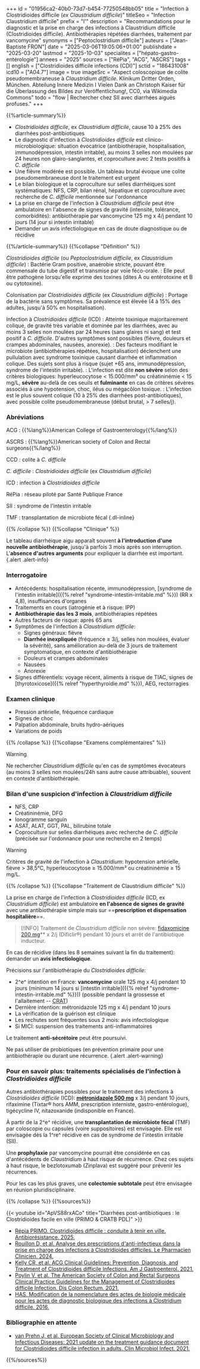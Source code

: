 +++
id = "01956ca2-40b0-73d7-b454-77250548bb05"
title = "Infection à Clostridioides difficile (*ex Claustridium difficile*)"
titleSeo = "Infection Claustridium difficile"
prefix = "l'"
description = "Recommandations pour le diagnostic et la prise en charge des infections à Claustridium difficile (Clostridioides difficile). Antibiothérapies répétées diarrhées, traitement par vancomycine"
synonyms = ["Peptoclostridium difficile"]
auteurs = ["Jean-Baptiste FRON"]
date = "2025-03-06T19:05:06+01:00"
publishdate = "2025-03-20"
lastmod = "2025-10-03"
specialites = ["hépato-gastro-entérologie"]
annees = "2025"
sources = ["RéPia", "ACG", "ASCRS"]
tags = []
english = ["Clostridioides difficile infections (CDI)"]
sctid = "186431008"
icd10 = ["A04.7"]
image = true
imageSrc = "Aspect coloscopique de colite pseudomembraneuse à *Claustridium difficile*. Klinikum Dritter Orden, München. Abteilung Innere Medizin I Vielen Dank an Christoph Kaiser für die Überlassung des Bildes zur Veröffentlichung!, CC0, via Wikimedia Commons"
todo = "flow | Rechercher chez SII avec diarrhées aiguës profuses."
+++

{{%article-summary%}}

- *Clostridioides difficile*, ex *Claustridium difficile*, cause 10 à 25% des diarrhées post-antibiotiques
- Le diagnostic d'infection à *Clostridioides difficile* est clinico-microbiologique: situation évocatrice (antibiothérapie, hospitalisation, immunodépression, intestin irritable), au moins 3 selles non moulées par 24 heures non glairo-sanglantes, et coproculture avec 2 tests positifs à *C. difficile*
- Une fièvre modérée est possible. Un tableau brutal évoque une colite pseudomembraneuse dont le traitement est urgent
- Le bilan biologique et la coproculture sur selles diarrhéiques sont systématiques: NFS, CRP, bilan rénal, hépatique et coproculture avec recherche de *C. difficile* mentionnée sur l'ordonnance
- La prise en charge de l'infection à *Claustridium difficile* peut être ambulatoire en l'absence de signes de gravité (intensité, tolérance, comorbidités): antibiothérapie par vancomycine 125 mg x 4/j pendant 10 jours (14 jour si intestin irritable)
- Demander un avis infectiologique en cas de doute diagnostique ou de récidive

{{%/article-summary%}}
{{%collapse "Définition" %}}

*Clostridioides difficile* (ou *Peptoclostridium difficile*, ex *Claustridium difficile*)
: Bactérie Gram positive, anaérobie stricte, pouvant être commensale du tube digestif et transmise par voie féco-orale.
: Elle peut être pathogène lorsqu'elle exprime des toxines (dites A ou entérotoxine et B ou cytotoxine).

Colonisation par *Clostridioides difficile* (ex *Claustridium difficile*)
: Portage de la bactérie sans symptômes. Sa prévalence est élevée (4 à 15% des adultes, jusqu'à 50% en hospitalisation).

Infection à *Clostridioides difficile* (ICD)
: Atteinte toxinique majoritairement colique, de gravité très variable et dominée par les diarrhées, avec au moins 3 selles non moulées par 24 heures (sans glaires ni sang) et test positif à *C. difficile*. D'autres symptômes sont possibles (fièvre, douleurs et crampes abdominales, nausées, anorexie).
: Des facteurs modifiant le microbiote (antibiothérapies répétées, hospitalisation) déclenchent une pullulation avec syndrome toxinique causant diarrhée et inflammation colique. Des sujets sont plus à risque (sujet +65 ans, immunodépression, syndrome de l'intestin irritable).
: L'infection est dite **non sévère** selon des critères biologiques: hyperleucocytose < 15.000/mm³ ou créatininémie < 15 mg/L, **sévère** au-delà de ces seuils et **fulminante** en cas de critères sévères associés à une hypotension, choc, iléus ou mégacôlon toxique.
: L'infection est le plus souvent colique (10 à 25% des diarrhées post-antibiotiques), avec possible colite pseudomembraneuse (début brutal, > 7 selles/j).

### Abréviations

ACG
: {{%lang%}}American College of Gastroenterology{{%/lang%}}

ASCRS
: {{%lang%}}American society of Colon and Rectal surgeons{{%/lang%}}

CCD
: colite à *C. difficile*

*C. difficile*
: *Clostridioides difficile* (ex *Claustridium difficile*)

ICD
: infection à *Clostridioides difficile*

RéPia
: réseau piloté par Santé Publique France

SII
: syndrome de l'intestin irritable

TMF
: transplantation de microbiote fécal
{.dl-inline}

{{% /collapse %}}
{{%collapse "Clinique" %}}

Le tableau diarrhéique aigu apparaît souvent **à l'introduction d'une nouvelle antibiothérapie**, jusqu'à parfois 3 mois après son interruption. L'**absence d'autres arguments** pour expliquer la diarrhée est important.
{.alert .alert-info}

### Interrogatoire

- Antécédents: hospitalisation récente, immunodépression, [syndrome de l'intestin irritable]({{% relref "syndrome-intestin-irritable.md" %}}) (RR x 4,8), insuffisances d'organes
- Traitements en cours (iatrogénie et à risque: IPP)
- **Antibiothérapie das les 3 mois**, antibiothérapies répétées
- Autres facteurs de risque: après 65 ans
- Symptômes de l'infection à *Claustridium difficile*:
  - Signes généraux: fièvre
  - **Diarrhée inexpliquée** (fréquence ≥ 3/j, selles non moulées, évaluer la sévérité), sans amélioration au-delà de 3 jours de traitement symptomatique, en contexte d'antibiothérapie
  - Douleurs et crampes abdominales
  - Nausées
  - Anorexie
- Signes différentiels: voyage récent, aliments à risque de TIAC, signes de [thyrotoxicose]({{% relref "hyperthyroidie.md" %}}), AEG, rectorragies

### Examen clinique

- Pression artérielle, fréquence cardiaque
- Signes de choc
- Palpation abdominale, bruits hydro-aériques
- Variations de poids

{{% /collapse %}}
{{%collapse "Examens complémentaires" %}}

> [!WARNING]
> Ne rechercher *Claustridium difficile* qu'en cas de symptômes évocateurs (au moins 3 selles non moulées/24h sans autre cause attribuable), souvent en contexte d'antibiothérapie.

### Bilan d'une suspicion d'infection à *Claustridium difficile*

- NFS, CRP
- Créatininémie, DFG
- Ionogramme sanguin
- ASAT, ALAT, GGT, PAL, bilirubine totale
- Coproculture sur selles diarrhéiques avec recherche de *C. difficile* (précisée sur l'ordonnance pour une recherche en 2 temps)

> [!WARNING]
> Critères de gravité de l'infection à *Claustridium*: hypotension artérielle, fièvre > 38,5°C, hyperleucocytose ≥ 15.000/mm³ ou créatininémie ≥ 15 mg/L.

{{% /collapse %}}
{{%collapse "Traitement de Claustridium difficile" %}}

La prise en charge de l'infection à *Clostridioides difficile* (ICD, ex *Claustridium difficile*) est ambulatoire **en l'absence de signes de gravité** avec une antibiothérapie simple mais sur ==**prescription et dispensation hospitalière**==.

> [!INFO]
> Traitement de *Claustridium difficile* non sévère: [fidaxomicine 200 mg](https://www.ema.europa.eu/fr/documents/product-information/dificlir-epar-product-information_fr.pdf)** x 2/j (Dificlir®) pendant 10 jours et arrêt de l'antibiotique inducteur.

En cas de récidive (dans les 8 semaines suivant la fin du traitement): demander un **avis infectiologique**.

Précisions sur l'antibiothérapie du *Clostridioides difficile*:

- 2^e^ intention en France: **vancomycine** orale 125 mg x 4/j pendant 10 jours (minimum 14 jours si [intestin irritable]({{% relref "syndrome-intestin-irritable.md" %}})) (possible pendant la grossesse et l'allaitement -- [CRAT](https://www.lecrat.fr/13364/))
- Dernière intention: métronidazole 125 mg x 4/j pendant 10 jours
- La vérification de la guérison est clinique
- Les rechutes sont fréquentes sous 2 mois: avis infectiologique
- Si MICI: suspension des traitements anti-inflammatoires

Le traitement **anti-sécrétoire** peut être poursuivi.

Ne pas utiliser de probiotiques (en prévention primaire pour une antibiothérapie ou durant une récurrence.
{.alert .alert-warning}

### Pour en savoir plus: traitements spécialisés de l'infection à *Clostridioides difficile*

Autres antibiothérapies possibles pour le traitement des infections à *Clostridioides difficile* (ICD): **[métronidazole 500 mg](https://bdpm.ansm.sante.fr/medicament/60416081/extrait#tab-rcp)** x 3/j pendant 10 jours, rifaximine (Tixtar® hors AMM, prescription interniste, gastro-entérologue), tigécycline IV, nitazoxanide (indisponible en France).

À partir de la 2^e^ récidive, une **transplantation de microbiote fécal** (TMF) par coloscopie ou capsules (voire suppositoires) est envisagée. Elle est envisagée dès la 1^re^ récidive en cas de syndrome de l'intestin irritable (SII).

Une **prophylaxie** par vancomycine pourrait être considérée en cas d'antécédents de *Claustridium* à haut risque de récurrence. Chez ces sujets à haut risque, le bezlotoxumab (Zinplava) est suggéré pour prévenir les récurrences.

Pour les cas les plus graves, une **colectomie subtotale** peut être envisagée en réunion pluridisciplinaire.

{{% /collapse %}}
{{%sources%}}

{{< youtube id="ApVS88rxACo" title="Diarrhées post-antibiotiques : le Clostridioides facile en ville (PRIMO & CRATB PDL)" >}}

- [Répia PRIMO. Clostridioides difficile : conduite à tenir en ville. Antibiorésistance. 2025.](https://antibioresistance.fr/bon-usage-des-antibiotiques/fiches-pratiques)
- [Rouillon D, et al. Analyse des prescriptions d'anti-infectieux dans la prise en charge des infections à Clostridioides difficiles. Le Pharmacien Clinicien. 2024.](https://www.sciencedirect.com/science/article/pii/S2772953224003058)
- [Kelly CR, et al. ACG Clinical Guidelines: Prevention, Diagnosis, and Treatment of Clostridioides difficile Infections. Am J Gastroenterol. 2021.](https://journals.lww.com/ajg/fulltext/2021/06000/acg_clinical_guidelines__prevention,_diagnosis,.12.aspx)
- [Poylin V, et al. The American Society of Colon and Rectal Surgeons Clinical Practice Guidelines for the Management of Clostridioides difficile Infection. Dis Colon Rectum. 2021.](https://journals.lww.com/dcrjournal/fulltext/2021/06000/the_american_society_of_colon_and_rectal_surgeons.5.aspx)
- [HAS. Modification de la nomenclature des actes de biologie médicale pour les actes de diagnostic biologique des infections à Clostridium difficile. 2016.](https://www.has-sante.fr/jcms/c_2607794/fr/modification-de-la-nomenclature-des-actes-de-biologie-medicale-pour-les-actes-de-diagnostic-biologique-des-infections-a-clostridium-difficile)

### Bibliographie en attente

- [van Prehn J, et al. European Society of Clinical Microbiology and Infectious Diseases: 2021 update on the treatment guidance document for Clostridioides difficile infection in adults. Clin Microbiol Infect. 2021.](https://www.clinicalmicrobiologyandinfection.com/article/S1198-743X(21)00568-1/fulltext)

{{%/sources%}}
